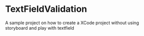 # TextFieldValidation
A sample project on how to create a XCode project without using storyboard and play with textfield
